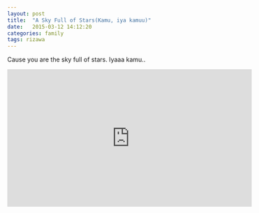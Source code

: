 ```yaml
---
layout: post
title:  "A Sky Full of Stars(Kamu, iya kamuu)"
date:   2015-03-12 14:12:20
categories: family
tags: rizawa
---
```

Cause you are the sky full of stars. Iyaaa kamu..

<div class="video-wrapper">
<iframe width="560" height="315" src="https://www.youtube.com/embed/VPRjCeoBqrI" frameborder="0" allowfullscreen></iframe>
</div>

